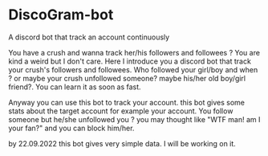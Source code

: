 # DiscoGram-bot
A discord bot that track an account continuously

You have a crush and wanna track her/his followers and followees ? You are kind a weird but I don't care. Here I introduce you a discord bot that track your crush's followers and followees. Who followed your girl/boy and when ? or maybe your crush unfollowed someone? maybe his/her old boy/girl friend?. You can learn it as soon as fast. 

Anyway you can use this bot to track your account. this bot gives some stats about the target account for example your account. You follow someone but he/she unfollowed you ? you may thought like "WTF man! am I your fan?" and you can block him/her.

by 22.09.2022 this bot gives very simple data. I will be working on it.
